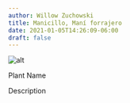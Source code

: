 ```yaml
---
author: Willow Zuchowski
title: Manicillo, Maní forrajero
date: 2021-01-05T14:26:09-06:00
draft: false
---
```

![alt](//via.placeholder.com/640x150)

Plant Name

Description
